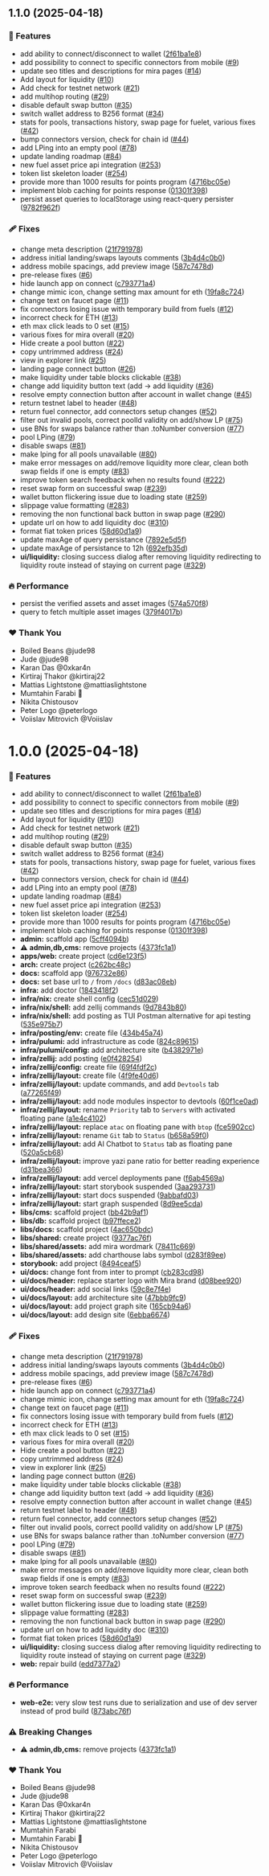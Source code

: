 ## 1.1.0 (2025-04-18)

### 🚀 Features

- add ability to connect/disconnect to wallet ([2f61ba1e8](https://github.com/mira-amm/mira-amm-web/commit/2f61ba1e8))
- add possibility to connect to specific connectors from mobile ([#9](https://github.com/mira-amm/mira-amm-web/pull/9))
- update seo titles and descriptions for mira pages ([#14](https://github.com/mira-amm/mira-amm-web/pull/14))
- Add layout for liquidity ([#10](https://github.com/mira-amm/mira-amm-web/pull/10))
- Add check for testnet network ([#21](https://github.com/mira-amm/mira-amm-web/pull/21))
- add multihop routing ([#29](https://github.com/mira-amm/mira-amm-web/pull/29))
- disable default swap button ([#35](https://github.com/mira-amm/mira-amm-web/pull/35))
- switch wallet address to B256 format ([#34](https://github.com/mira-amm/mira-amm-web/pull/34))
- stats for pools, transactions history, swap page for fuelet, various fixes ([#42](https://github.com/mira-amm/mira-amm-web/pull/42))
- bump connectors version, check for chain id ([#44](https://github.com/mira-amm/mira-amm-web/pull/44))
- add LPing into an empty pool ([#78](https://github.com/mira-amm/mira-amm-web/pull/78))
- update landing roadmap ([#84](https://github.com/mira-amm/mira-amm-web/pull/84))
- new fuel asset price api integration ([#253](https://github.com/mira-amm/mira-amm-web/pull/253))
- token list skeleton loader ([#254](https://github.com/mira-amm/mira-amm-web/pull/254))
- provide more than 1000 results for points program ([4716bc05e](https://github.com/mira-amm/mira-amm-web/commit/4716bc05e))
- implement blob caching for points response ([01301f398](https://github.com/mira-amm/mira-amm-web/commit/01301f398))
- persist asset queries to localStorage using react-query persister ([9782f962f](https://github.com/mira-amm/mira-amm-web/commit/9782f962f))

### 🩹 Fixes

- change meta description ([21f791978](https://github.com/mira-amm/mira-amm-web/commit/21f791978))
- address initial landing/swaps layouts comments ([3b4d4c0b0](https://github.com/mira-amm/mira-amm-web/commit/3b4d4c0b0))
- address mobile spacings, add preview image ([587c7478d](https://github.com/mira-amm/mira-amm-web/commit/587c7478d))
- pre-release fixes ([#6](https://github.com/mira-amm/mira-amm-web/pull/6))
- hide launch app on connect ([c793771a4](https://github.com/mira-amm/mira-amm-web/commit/c793771a4))
- change mimic icon, change setting max amount for eth ([19fa8c724](https://github.com/mira-amm/mira-amm-web/commit/19fa8c724))
- change text on faucet page ([#11](https://github.com/mira-amm/mira-amm-web/pull/11))
- fix connectors losing issue with temporary build from fuels ([#12](https://github.com/mira-amm/mira-amm-web/pull/12))
- incorrect check for ETH ([#13](https://github.com/mira-amm/mira-amm-web/pull/13))
- eth max click leads to 0 set ([#15](https://github.com/mira-amm/mira-amm-web/pull/15))
- various fixes for mira overall ([#20](https://github.com/mira-amm/mira-amm-web/pull/20))
- Hide create a pool button ([#22](https://github.com/mira-amm/mira-amm-web/pull/22))
- copy untrimmed address ([#24](https://github.com/mira-amm/mira-amm-web/pull/24))
- view in explorer link ([#25](https://github.com/mira-amm/mira-amm-web/pull/25))
- landing page connect button ([#26](https://github.com/mira-amm/mira-amm-web/pull/26))
- make liquidity under table blocks clickable ([#38](https://github.com/mira-amm/mira-amm-web/pull/38))
- change add liquidity button text (add -> add liquidity ([#36](https://github.com/mira-amm/mira-amm-web/pull/36))
- resolve empty connection button after account in wallet change ([#45](https://github.com/mira-amm/mira-amm-web/pull/45))
- return testnet label to header ([#48](https://github.com/mira-amm/mira-amm-web/pull/48))
- return fuel connector, add connectors setup changes ([#52](https://github.com/mira-amm/mira-amm-web/pull/52))
- filter out invalid pools, correct poolId validity on add/show LP ([#75](https://github.com/mira-amm/mira-amm-web/pull/75))
- use BNs for swaps balance rather than .toNumber conversion ([#77](https://github.com/mira-amm/mira-amm-web/pull/77))
- pool LPing ([#79](https://github.com/mira-amm/mira-amm-web/pull/79))
- disable swaps ([#81](https://github.com/mira-amm/mira-amm-web/pull/81))
- make lping for all pools unavailable ([#80](https://github.com/mira-amm/mira-amm-web/pull/80))
- make error messages on add/remove liquidity more clear, clean both swap fields if one is empty ([#83](https://github.com/mira-amm/mira-amm-web/pull/83))
- improve token search feedback when no results found ([#222](https://github.com/mira-amm/mira-amm-web/pull/222))
- reset swap form on successful swap ([#239](https://github.com/mira-amm/mira-amm-web/pull/239))
- wallet button flickering issue due to loading state ([#259](https://github.com/mira-amm/mira-amm-web/pull/259))
- slippage value formatting ([#283](https://github.com/mira-amm/mira-amm-web/pull/283))
- removing the non functional back button in swap page ([#290](https://github.com/mira-amm/mira-amm-web/pull/290))
- update url on how to add liquidity doc ([#310](https://github.com/mira-amm/mira-amm-web/pull/310))
- format fiat token prices ([58d60d1a9](https://github.com/mira-amm/mira-amm-web/commit/58d60d1a9))
- update maxAge of query persistance ([7892e5d5f](https://github.com/mira-amm/mira-amm-web/commit/7892e5d5f))
- update maxAge of persistance to 12h ([692efb35d](https://github.com/mira-amm/mira-amm-web/commit/692efb35d))
- **ui/liquidity:** closing success dialog after removing liquidity redirecting to liquidity route instead of staying on current page ([#329](https://github.com/mira-amm/mira-amm-web/pull/329))

### 🔥 Performance

- persist the verified assets and asset images ([574a570f8](https://github.com/mira-amm/mira-amm-web/commit/574a570f8))
- query to fetch multiple asset images ([379f4017b](https://github.com/mira-amm/mira-amm-web/commit/379f4017b))

### ❤️ Thank You

- Boiled Beans @jude98
- Jude @jude98
- Karan Das @0xkar4n
- Kirtiraj Thakor @kirtiraj22
- Mattias Lightstone @mattiaslightstone
- Mumtahin Farabi 🐞
- Nikita Chistousov
- Peter Logo @peterlogo
- Voiislav Mitrovich @Voiislav

# 1.0.0 (2025-04-18)

### 🚀 Features

- add ability to connect/disconnect to wallet ([2f61ba1e8](https://github.com/mira-amm/mira-amm-web/commit/2f61ba1e8))
- add possibility to connect to specific connectors from mobile ([#9](https://github.com/mira-amm/mira-amm-web/pull/9))
- update seo titles and descriptions for mira pages ([#14](https://github.com/mira-amm/mira-amm-web/pull/14))
- Add layout for liquidity ([#10](https://github.com/mira-amm/mira-amm-web/pull/10))
- Add check for testnet network ([#21](https://github.com/mira-amm/mira-amm-web/pull/21))
- add multihop routing ([#29](https://github.com/mira-amm/mira-amm-web/pull/29))
- disable default swap button ([#35](https://github.com/mira-amm/mira-amm-web/pull/35))
- switch wallet address to B256 format ([#34](https://github.com/mira-amm/mira-amm-web/pull/34))
- stats for pools, transactions history, swap page for fuelet, various fixes ([#42](https://github.com/mira-amm/mira-amm-web/pull/42))
- bump connectors version, check for chain id ([#44](https://github.com/mira-amm/mira-amm-web/pull/44))
- add LPing into an empty pool ([#78](https://github.com/mira-amm/mira-amm-web/pull/78))
- update landing roadmap ([#84](https://github.com/mira-amm/mira-amm-web/pull/84))
- new fuel asset price api integration ([#253](https://github.com/mira-amm/mira-amm-web/pull/253))
- token list skeleton loader ([#254](https://github.com/mira-amm/mira-amm-web/pull/254))
- provide more than 1000 results for points program ([4716bc05e](https://github.com/mira-amm/mira-amm-web/commit/4716bc05e))
- implement blob caching for points response ([01301f398](https://github.com/mira-amm/mira-amm-web/commit/01301f398))
- **admin:** scaffold app ([5cff4094b](https://github.com/mira-amm/mira-amm-web/commit/5cff4094b))
- ⚠️  **admin,db,cms:** remove projects ([4373fc1a1](https://github.com/mira-amm/mira-amm-web/commit/4373fc1a1))
- **apps/web:** create project ([cd6e123f5](https://github.com/mira-amm/mira-amm-web/commit/cd6e123f5))
- **arch:** create project ([c262bc48c](https://github.com/mira-amm/mira-amm-web/commit/c262bc48c))
- **docs:** scaffold app ([976732e86](https://github.com/mira-amm/mira-amm-web/commit/976732e86))
- **docs:** set base url to `/` from `/docs` ([d83ac08eb](https://github.com/mira-amm/mira-amm-web/commit/d83ac08eb))
- **infra:** add doctor ([1843418f2](https://github.com/mira-amm/mira-amm-web/commit/1843418f2))
- **infra/nix:** create shell config ([cec51d029](https://github.com/mira-amm/mira-amm-web/commit/cec51d029))
- **infra/nix/shell:** add zellij commands ([9d7843b80](https://github.com/mira-amm/mira-amm-web/commit/9d7843b80))
- **infra/nix/shell:** add posting as TUI Postman alternative for api testing ([535e975b7](https://github.com/mira-amm/mira-amm-web/commit/535e975b7))
- **infra/posting/env:** create file ([434b45a74](https://github.com/mira-amm/mira-amm-web/commit/434b45a74))
- **infra/pulumi:** add infrastructure as code ([824c89615](https://github.com/mira-amm/mira-amm-web/commit/824c89615))
- **infra/pulumi/config:** add architecture site ([b4382971e](https://github.com/mira-amm/mira-amm-web/commit/b4382971e))
- **infra/zellij:** add posting ([e0f428254](https://github.com/mira-amm/mira-amm-web/commit/e0f428254))
- **infra/zellij/config:** create file ([69f4fdf2c](https://github.com/mira-amm/mira-amm-web/commit/69f4fdf2c))
- **infra/zellij/layout:** create file ([4f9fe40d6](https://github.com/mira-amm/mira-amm-web/commit/4f9fe40d6))
- **infra/zellij/layout:** update commands, and add `Devtools` tab ([a77265f49](https://github.com/mira-amm/mira-amm-web/commit/a77265f49))
- **infra/zellij/layout:** add node modules inspector to devtools ([60f1ce0ad](https://github.com/mira-amm/mira-amm-web/commit/60f1ce0ad))
- **infra/zellij/layout:** rename `Priority` tab to `Servers` with activated floating pane ([a1e4c4102](https://github.com/mira-amm/mira-amm-web/commit/a1e4c4102))
- **infra/zellij/layout:** replace `atac` on floating pane with `btop` ([fce5902cc](https://github.com/mira-amm/mira-amm-web/commit/fce5902cc))
- **infra/zellij/layout:** rename `Git` tab to `Status` ([b658a59f0](https://github.com/mira-amm/mira-amm-web/commit/b658a59f0))
- **infra/zellij/layout:** add AI Chatbot to `Status` tab as floating pane ([520a5cb68](https://github.com/mira-amm/mira-amm-web/commit/520a5cb68))
- **infra/zellij/layout:** improve yazi pane ratio for better reading experience ([d31bea366](https://github.com/mira-amm/mira-amm-web/commit/d31bea366))
- **infra/zellij/layout:** add vercel deployments pane ([f6ab4569a](https://github.com/mira-amm/mira-amm-web/commit/f6ab4569a))
- **infra/zellij/layout:** start storybook suspended ([3aa293731](https://github.com/mira-amm/mira-amm-web/commit/3aa293731))
- **infra/zellij/layout:** start docs suspended ([9abbafd03](https://github.com/mira-amm/mira-amm-web/commit/9abbafd03))
- **infra/zellij/layout:** start graph suspended ([8d9ee5cda](https://github.com/mira-amm/mira-amm-web/commit/8d9ee5cda))
- **libs/cms:** scaffold project ([bb42b9af1](https://github.com/mira-amm/mira-amm-web/commit/bb42b9af1))
- **libs/db:** scaffold project ([b97ffece2](https://github.com/mira-amm/mira-amm-web/commit/b97ffece2))
- **libs/docs:** scaffold project ([4ac650bdc](https://github.com/mira-amm/mira-amm-web/commit/4ac650bdc))
- **libs/shared:** create project ([9377ac76f](https://github.com/mira-amm/mira-amm-web/commit/9377ac76f))
- **libs/shared/assets:** add mira wordmark ([78411c669](https://github.com/mira-amm/mira-amm-web/commit/78411c669))
- **libs/shared/assets:** add charthouse labs symbol ([d283f89ee](https://github.com/mira-amm/mira-amm-web/commit/d283f89ee))
- **storybook:** add project ([8494ceaf5](https://github.com/mira-amm/mira-amm-web/commit/8494ceaf5))
- **ui/docs:** change font from inter to prompt ([cb283cd98](https://github.com/mira-amm/mira-amm-web/commit/cb283cd98))
- **ui/docs/header:** replace starter logo with Mira brand ([d08bee920](https://github.com/mira-amm/mira-amm-web/commit/d08bee920))
- **ui/docs/header:** add social links ([59c8e7f4e](https://github.com/mira-amm/mira-amm-web/commit/59c8e7f4e))
- **ui/docs/layout:** add architecture site ([47bbb9fc9](https://github.com/mira-amm/mira-amm-web/commit/47bbb9fc9))
- **ui/docs/layout:** add project graph site ([165cb94a6](https://github.com/mira-amm/mira-amm-web/commit/165cb94a6))
- **ui/docs/layout:** add design site ([6ebba6674](https://github.com/mira-amm/mira-amm-web/commit/6ebba6674))

### 🩹 Fixes

- change meta description ([21f791978](https://github.com/mira-amm/mira-amm-web/commit/21f791978))
- address initial landing/swaps layouts comments ([3b4d4c0b0](https://github.com/mira-amm/mira-amm-web/commit/3b4d4c0b0))
- address mobile spacings, add preview image ([587c7478d](https://github.com/mira-amm/mira-amm-web/commit/587c7478d))
- pre-release fixes ([#6](https://github.com/mira-amm/mira-amm-web/pull/6))
- hide launch app on connect ([c793771a4](https://github.com/mira-amm/mira-amm-web/commit/c793771a4))
- change mimic icon, change setting max amount for eth ([19fa8c724](https://github.com/mira-amm/mira-amm-web/commit/19fa8c724))
- change text on faucet page ([#11](https://github.com/mira-amm/mira-amm-web/pull/11))
- fix connectors losing issue with temporary build from fuels ([#12](https://github.com/mira-amm/mira-amm-web/pull/12))
- incorrect check for ETH ([#13](https://github.com/mira-amm/mira-amm-web/pull/13))
- eth max click leads to 0 set ([#15](https://github.com/mira-amm/mira-amm-web/pull/15))
- various fixes for mira overall ([#20](https://github.com/mira-amm/mira-amm-web/pull/20))
- Hide create a pool button ([#22](https://github.com/mira-amm/mira-amm-web/pull/22))
- copy untrimmed address ([#24](https://github.com/mira-amm/mira-amm-web/pull/24))
- view in explorer link ([#25](https://github.com/mira-amm/mira-amm-web/pull/25))
- landing page connect button ([#26](https://github.com/mira-amm/mira-amm-web/pull/26))
- make liquidity under table blocks clickable ([#38](https://github.com/mira-amm/mira-amm-web/pull/38))
- change add liquidity button text (add -> add liquidity ([#36](https://github.com/mira-amm/mira-amm-web/pull/36))
- resolve empty connection button after account in wallet change ([#45](https://github.com/mira-amm/mira-amm-web/pull/45))
- return testnet label to header ([#48](https://github.com/mira-amm/mira-amm-web/pull/48))
- return fuel connector, add connectors setup changes ([#52](https://github.com/mira-amm/mira-amm-web/pull/52))
- filter out invalid pools, correct poolId validity on add/show LP ([#75](https://github.com/mira-amm/mira-amm-web/pull/75))
- use BNs for swaps balance rather than .toNumber conversion ([#77](https://github.com/mira-amm/mira-amm-web/pull/77))
- pool LPing ([#79](https://github.com/mira-amm/mira-amm-web/pull/79))
- disable swaps ([#81](https://github.com/mira-amm/mira-amm-web/pull/81))
- make lping for all pools unavailable ([#80](https://github.com/mira-amm/mira-amm-web/pull/80))
- make error messages on add/remove liquidity more clear, clean both swap fields if one is empty ([#83](https://github.com/mira-amm/mira-amm-web/pull/83))
- improve token search feedback when no results found ([#222](https://github.com/mira-amm/mira-amm-web/pull/222))
- reset swap form on successful swap ([#239](https://github.com/mira-amm/mira-amm-web/pull/239))
- wallet button flickering issue due to loading state ([#259](https://github.com/mira-amm/mira-amm-web/pull/259))
- slippage value formatting ([#283](https://github.com/mira-amm/mira-amm-web/pull/283))
- removing the non functional back button in swap page ([#290](https://github.com/mira-amm/mira-amm-web/pull/290))
- update url on how to add liquidity doc ([#310](https://github.com/mira-amm/mira-amm-web/pull/310))
- format fiat token prices ([58d60d1a9](https://github.com/mira-amm/mira-amm-web/commit/58d60d1a9))
- **ui/liquidity:** closing success dialog after removing liquidity redirecting to liquidity route instead of staying on current page ([#329](https://github.com/mira-amm/mira-amm-web/pull/329))
- **web:** repair build ([edd7377a2](https://github.com/mira-amm/mira-amm-web/commit/edd7377a2))

### 🔥 Performance

- **web-e2e:** very slow test runs due to serialization and use of dev server instead of prod build ([873abc76f](https://github.com/mira-amm/mira-amm-web/commit/873abc76f))

### ⚠️  Breaking Changes

- ⚠️  **admin,db,cms:** remove projects ([4373fc1a1](https://github.com/mira-amm/mira-amm-web/commit/4373fc1a1))

### ❤️ Thank You

- Boiled Beans @jude98
- Jude @jude98
- Karan Das @0xkar4n
- Kirtiraj Thakor @kirtiraj22
- Mattias Lightstone @mattiaslightstone
- Mumtahin Farabi
- Mumtahin Farabi 🐞
- Nikita Chistousov
- Peter Logo @peterlogo
- Voiislav Mitrovich @Voiislav